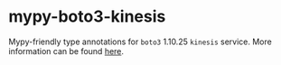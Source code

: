 # mypy-boto3-kinesis

Mypy-friendly type annotations for `boto3` 1.10.25 `kinesis` service.
More information can be found [here](https://github.com/vemel/mypy_boto3).